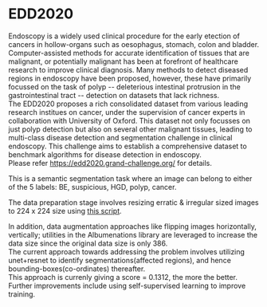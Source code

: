 # EDD2020  
Endoscopy is a widely used clinical procedure for the early etection of cancers in hollow-organs such as oesophagus, stomach, colon and bladder. Computer-assisted methods for accurate identification of tissues that are malignant, or potentially malignant has been at forefront of healthcare research to improve clinical diagnosis. Many methods to detect diseased regions in endoscopy have been proposed, however, these have primarily focussed on the task of polyp -- deleterious intestinal protrusion in the gastrointestinal tract -- detection on datasets that lack richness.  
The EDD2020 proposes a rich consolidated dataset from various leading research institues on cancer, under the supervision of cancer experts in collaboration with University of Oxford. This dataset not only focusses on just polyp detection but also on several other malignant tissues, leading to multi-class disease detection and segmentation challenge in clinical endoscopy. This challenge aims to establish a comprehensive dataset to benchmark algorithms for disease detection in endoscopy.  
Please refer https://edd2020.grand-challenge.org/  for details.  

This is a semantic segmentation task where an image can belong to either of the 5 labels: BE, suspicious, HGD, polyp, cancer.

The data preparation stage involves resizing erratic & irregular sized images to 224 x 224 size using [this script](https://evigio.com/post/resizing-images-into-squares-with-opencv-and-python).  
  
In addition, data augmentation approaches like flipping images horizontally, vertically; utilities in the Albumenations library are leveraged to increase the data size since the original data size is only 386.  
The current approach towards addressing the problem involves utilizing unet+resnet to identify segmentations(affected regions), and hence bounding-boxes(co-ordinates) thereafter.  
This approach is currenly giving a score = 0.1312, the more the better.  
Further improvements include using self-supervised learning to improve training.
